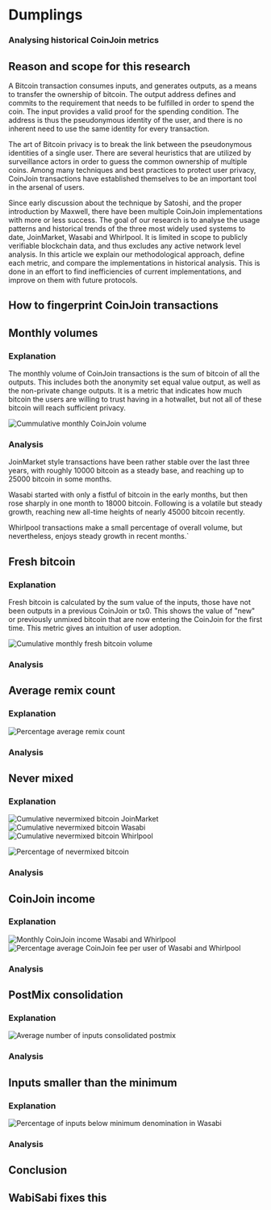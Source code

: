 # Dumplings
### Analysing historical CoinJoin metrics

## Reason and scope for this research

A Bitcoin transaction consumes inputs, and generates outputs, as a means to transfer the ownership of bitcoin. The output address defines and commits to the requirement that needs to be fulfilled in order to spend the coin. The input provides a valid proof for the spending condition. The address is thus the pseudonymous identity of the user, and there is no inherent need to use the same identity for every transaction.

The art of Bitcoin privacy is to break the link between the pseudonymous identities of a single user. There are several heuristics that are utilized by surveillance actors in order to guess the common ownership of multiple coins. Among many techniques and best practices to protect user privacy, CoinJoin transactions have established themselves to be an important tool in the arsenal of users.

Since early discussion about the technique by Satoshi, and the proper introduction by Maxwell, there have been multiple CoinJoin implementations with more or less success. The goal of our research is to analyse the usage patterns and historical trends of the three most widely used systems to date, JoinMarket, Wasabi and Whirlpool. It is limited in scope to publicly verifiable blockchain data, and thus excludes any active network level analysis. In this article we explain our methodological approach, define each metric, and compare the implementations in historical analysis. This is done in an effort to find inefficiencies of current implementations, and improve on them with future protocols.

## How to fingerprint CoinJoin transactions



## Monthly volumes

### Explanation

The monthly volume of CoinJoin transactions is the sum of bitcoin of all the outputs. This includes both the anonymity set equal value output, as well as the non-private change outputs. It is a metric that indicates how much bitcoin the users are willing to trust having in a hotwallet, but not all of these bitcoin will reach sufficient privacy.

![Cummulative monthly CoinJoin volume](https://i.imgur.com/HIGDlHO.png)

### Analysis

JoinMarket style transactions have been rather stable over the last three years, with roughly 10000 bitcoin as a steady base, and reaching up to 25000 bitcoin in some months.

Wasabi started with only a fistful of bitcoin in the early months, but then rose sharply in one month to 18000 bitcoin. Following is a volatile but steady growth, reaching new all-time heights of nearly 45000 bitcoin recently.

Whirlpool transactions make a small percentage of overall volume, but nevertheless, enjoys steady growth in recent months.`

## Fresh bitcoin

### Explanation

Fresh bitcoin is calculated by the sum value of the inputs, those have not been outputs in a previous CoinJoin or tx0. This shows the value of "new" or previously unmixed bitcoin that are now entering the CoinJoin for the first time. This metric gives an intuition of user adoption.

![Cumulative monthly fresh bitcoin volume](https://i.imgur.com/hWvXxux.png)

### Analysis



## Average remix count

### Explanation

![Percentage average remix count](https://i.imgur.com/lCZXywi.png)

### Analysis



## Never mixed

### Explanation

![Cumulative nevermixed bitcoin JoinMarket](https://i.imgur.com/ftG0jea.png)
![Cumulative nevermixed bitcoin Wasabi](https://i.imgur.com/x1y6DGf.png)
![Cumulative nevermixed bitcoin Whirlpool](https://i.imgur.com/8neqsaw.png)

![Percentage of nevermixed bitcoin](https://i.imgur.com/pr1TTVo.png)

### Analysis



## CoinJoin income

### Explanation

![Monthly CoinJoin income Wasabi and Whirlpool](https://i.imgur.com/4pvu5wa.png)
![Percentage average CoinJoin fee per user of Wasabi and Whirlpool](https://i.imgur.com/2ZvyqCX.png)

### Analysis



## PostMix consolidation

### Explanation

![Average number of inputs consolidated postmix](https://i.imgur.com/3lHAvkZ.png)

### Analysis



## Inputs smaller than the minimum

### Explanation

![Percentage of inputs below minimum denomination in Wasabi](https://i.imgur.com/U0NC3Oe.png)

### Analysis



## Conclusion



## WabiSabi fixes this


